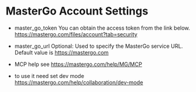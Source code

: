 # MasterGo Account Settings

- master_go_token
  You can obtain the access token from the link below.
  https://mastergo.com/files/account?tab=security

- master_go_url
  Optional: Used to specify the MasterGo service URL. Default value is https://mastergo.com

- MCP help see https://mastergo.com/help/MG/MCP

- to use it need set dev mode https://mastergo.com/help/collaboration/dev-mode
